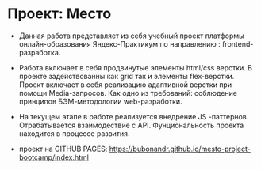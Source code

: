 # Проект: Место

- Данная работа представляет из себя учебный проект платформы онлайн-образования  Яндекс-Практикум по направлению : frontend-разработка.

- Работа включает в себя продвинутые элементы html/css верстки. В проекте задействованны как grid так и элементы flex-верстки. Проект включает в себя реализацию адаптивной верстки при помощи Media-запросов. Как одно из требований: соблюдение принципов БЭМ-методологии web-разработки.

- На текущем этапе в работе реализуется внедрение JS -паттернов.
Отрабатывается взаимодествие с API.
Фунциональность проекта находится в процессе развития. 


- проект на GITHUB PAGES: https://bubonandr.github.io/mesto-project-bootcamp/index.html